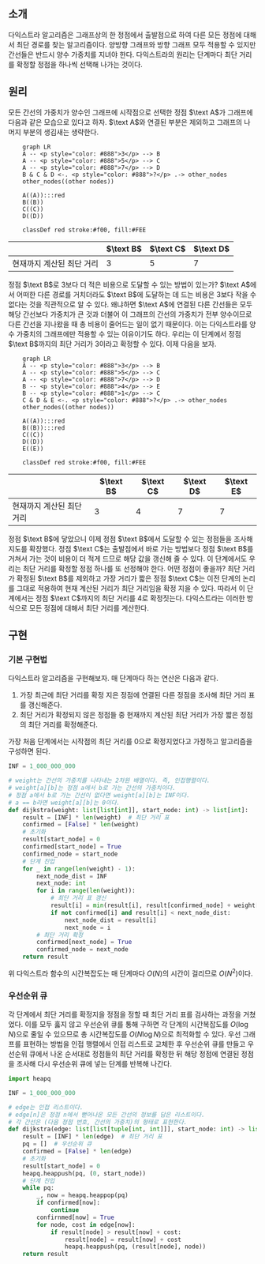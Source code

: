 ## 소개

다익스트라 알고리즘은 그래프상의 한 정점에서 출발점으로 하여 다른 모든 정점에 대해서 최단 경로를 찾는 알고리즘이다. 양방향 그래프와 방향 그래프 모두 적용할 수 있지만 간선들은 반드시 양수 가중치를 지녀야 한다. 다익스트라의 원리는 단계마다 최단 거리를 확정할 정점을 하나씩 선택해 나가는 것이다. 

## 원리

모든 간선의 가중치가 양수인 그래프에 시작점으로 선택한 정점 $\text A$가 그래프에 다음과 같은 모습으로 있다고 하자. $\text A$와 연결된 부분은 제외하고 그래프의 나머지 부분의 생김새는 생략한다.

```mermaid
    graph LR
    A -- <p style="color: #888">3</p> --> B
    A -- <p style="color: #888">5</p> --> C
    A -- <p style="color: #888">7</p> --> D
    B & C & D <-. <p style="color: #888">?</p> .-> other_nodes
    other_nodes((other nodes))

    A((A)):::red
    B((B))
    C((C))
    D((D))

    classDef red stroke:#f00, fill:#FEE
```

|                         |  $\text B$  |  $\text C$  |  $\text D$  |
| ---                     | ---         | ---         | ---         |
| 현재까지 계산된 최단 거리 |  3          |  5          |  7          |

정점 $\text B$로 3보다 더 적은 비용으로 도달할 수 있는 방법이 있는가? $\text A$에서 어떠한 다른 경로를 거치더라도 $\text B$에 도달하는 데 드는 비용은 3보다 작을 수 없다는 것을 직관적으로 알 수 있다. 왜냐하면 $\text A$에 연결된 다른 간선들은 모두 해당 간선보다 가중치가 큰 것과 더불어 이 그래프의 간선의 가중치가 전부 양수이므로 다른 간선을 지나왔을 때 총 비용이 줄어드는 일이 없기 때문이다. 이는 다익스트라를 양수 가중치의 그래프에만 적용할 수 있는 이유이기도 하다. 우리는 이 단계에서 정점 $\text B$까지의 최단 거리가 3이라고 확정할 수 있다. 이제 다음을 보자.

```mermaid
    graph LR
    A -- <p style="color: #888">3</p> --> B
    A -- <p style="color: #888">5</p> --> C
    A -- <p style="color: #888">7</p> --> D
    B -- <p style="color: #888">4</p> --> E
    B -- <p style="color: #888">1</p> --> C
    C & D & E <-. <p style="color: #888">?</p> .-> other_nodes
    other_nodes((other nodes))

    A((A)):::red
    B((B)):::red
    C((C))
    D((D))
    E((E))

    classDef red stroke:#f00, fill:#FEE
```

|                         |  $\text B$  |  $\text C$  |  $\text D$  |  $\text E$  |
| ---                     | ---         | ---         | ---         | ---         |
| 현재까지 계산된 최단 거리 |  3          |  4          |  7          |  7          |

정점 $\text B$에 닿았으니 이제 정점 $\text B$에서 도달할 수 있는 정점들을 조사해 지도를 확장했다. 정점 $\text C$는 출발점에서 바로 가는 방법보다 정점 $\text B$를 거쳐서 가는 것이 비용이 더 적게 드므로 해당 값을 갱신해 줄 수 있다. 이 단계에서도 우리는 최단 거리를 확정할 정점 하나를 또 선정해야 한다. 어떤 정점이 좋을까? 최단 거리가 확정된 $\text B$를 제외하고 가장 거리가 짧은 정점 $\text C$는 이전 단계의 논리를 그대로 적용하여 현재 계산된 거리가 최단 거리임을 확정 지을 수 있다. 따라서 이 단계에서는 정점 $\text C$까지의 최단 거리를 4로 확정짓는다. 다익스트라는 이러한 방식으로 모든 정점에 대해서 최단 거리를 계산한다.

## 구현

### 기본 구현법

다익스트라 알고리즘을 구현해보자. 매 단계마다 하는 연산은 다음과 같다.

1. 가장 최근에 최단 거리를 확정 지은 정점에 연결된 다른 정점을 조사해 최단 거리 표를 갱신해준다.
2. 최단 거리가 확정되지 않은 정점들 중 현재까지 계산된 최단 거리가 가장 짧은 정점의 최단 거리를 확정해준다.

가장 처음 단계에서는 시작점의 최단 거리를 0으로 확정지었다고 가정하고 알고리즘을 구성하면 된다.

```python
INF = 1_000_000_000

# weight는 간선의 가중치를 나타내는 2차원 배열이다. 즉, 인접행렬이다.
# weight[a][b]는 정점 a에서 b로 가는 간선의 가중치이다.
# 정점 a에서 b로 가는 간선이 없다면 weight[a][b]는 INF이다.
# a == b라면 weight[a][b]는 0이다.
def dijkstra(weight: list[list[int]], start_node: int) -> list[int]:
    result = [INF] * len(weight)  # 최단 거리 표
    confirmed = [False] * len(weight)
    # 초기화
    result[start_node] = 0
    confirmed[start_node] = True
    confirmed_node = start_node
    # 단계 진입
    for _ in range(len(weight) - 1):
        next_node_dist = INF
        next_node: int
        for i in range(len(weight)):
            # 최단 거리 표 갱신
            result[i] = min(result[i], result[confirmed_node] + weight[confirmed_node][i])
            if not confirmed[i] and result[i] < next_node_dist:
                next_node_dist = result[i]
                next_node = i
        # 최단 거리 확정
        confirmed[next_node] = True
        confirmed_node = next_node
    return result
```

위 다익스트라 함수의 시간복잡도는 매 단계마다 $O(N)$의 시간이 걸리므로 $O(N^2)$이다.

### 우선순위 큐

각 단계에서 최단 거리를 확정지을 정점을 정할 때 최단 거리 표를 검사하는 과정을 거쳤었다. 이를 모두 훓지 않고 우선순위 큐를 통해 구하면 각 단계의 시간복잡도를 $O(\log N)$으로 줄일 수 있으므로 총 시간복잡도를 $O(N\log N)$으로 최적화할 수 있다. 우선 그래프를 표현하는 방법을 인접 행렬에서 인접 리스트로 교체한 후 우선순위 큐를 만들고 우선순위 큐에서 나온 순서대로 정점들의 최단 거리를 확정한 뒤 해당 정점에 연결된 정점을 조사해 다시 우선순위 큐에 넣는 단계를 반복해 나간다.

```python
import heapq

INF = 1_000_000_000

# edge는 인접 리스트이다.
# edge[n]은 정점 n에서 뻗어나온 모든 간선의 정보를 담은 리스트이다.
# 각 간선은 (다음 정점 번호, 간선의 가중치)의 형태로 표현한다.
def dijkstra(edge: list[list[tuple[int, int]]], start_node: int) -> list[int]:
    result = [INF] * len(edge)  # 최단 거리 표
    pq = []  # 우선순위 큐
    confirmed = [False] * len(edge)
    # 초기화
    result[start_node] = 0
    heapq.heappush(pq, (0, start_node))
    # 단계 진입
    while pq:
        _, now = heapq.heappop(pq)
        if confirmed[now]:
            continue
        confirnmed[now] = True
        for node, cost in edge[now]:
            if result[node] > result[now] + cost:
                result[node] = result[now] + cost
                heapq.heappush(pq, (result[node], node))
    return result
```